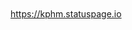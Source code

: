 <img class="no-late" src="https://healthchecks.io/badge/263f5b13-144e-42db-9f3f-ea1037/TggXARNt-2/home_internet.svg" alt=""> <img class="no-late" src=" https://healthchecks.io/badge/263f5b13-144e-42db-9f3f-ea1037/2i99xorW-2/pihole.svg " alt=""> <img class="no-late" src="https://healthchecks.io/badge/263f5b13-144e-42db-9f3f-ea1037/0Nq9Dq9Q-2/website.svg" alt="">

<img class="no-late" src="https://healthchecks.io/badge/263f5b13-144e-42db-9f3f-ea1037/vsOgdDaC-2/pve1.svg" alt=""> <img class="no-late" src="https://healthchecks.io/badge/263f5b13-144e-42db-9f3f-ea1037/NGE1HQLd-2/pve2.svg" alt="">

<img class="no-late" src="https://healthchecks.io/badge/263f5b13-144e-42db-9f3f-ea1037/oZmropWw-2.svg" alt="">

https://kphm.statuspage.io
